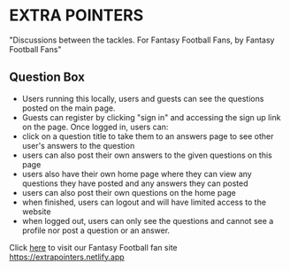 # EXTRA POINTERS
"Discussions between the tackles. For Fantasy Football Fans, by Fantasy Football Fans"

## Question Box

- Users running this locally, users and guests can see the questions posted on the main page. 
- Guests can register by clicking "sign in" and accessing the sign up link on the page.
Once logged in, users can:
- click on a question title to take them to an answers page to see other user's answers to the question
- users can also post their own answers to the given questions on this page
- users also have their own home page where they can view any questions they have posted and any answers they can posted
- users can also post their own questions on the home page
- when finished, users can logout and will have limited access to the website
- when logged out, users can only see the questions and cannot see a profile nor post a question or an answer. 

Click [here](https://extrapointers.netlify.app) to visit our Fantasy Football fan site https://extrapointers.netlify.app
